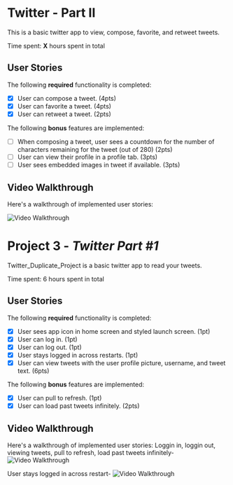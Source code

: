 # Twitter - Part II

This is a basic twitter app to view, compose, favorite, and retweet tweets.

Time spent: **X** hours spent in total

## User Stories

The following **required** functionality is completed:

- [x] User can compose a tweet. (4pts)
- [x] User can favorite a tweet. (4pts)
- [x] User can retweet a tweet. (2pts)

The following **bonus** features are implemented:

- [ ] When composing a tweet, user sees a countdown for the number of characters remaining for the tweet (out of 280) (2pts)
- [ ] User can view their profile in a profile tab. (3pts)
- [ ] User sees embedded images in tweet if available. (3pts)

## Video Walkthrough

Here's a walkthrough of implemented user stories:

<img src='https://media.giphy.com/media/NL9b87L2pbb75wmXHY/giphy.gif' title='Video Walkthrough' width='' alt='Video Walkthrough' />

# Project 3 - *Twitter Part #1*

Twitter_Duplicate_Project is a basic twitter app to read your tweets.

Time spent: 6 hours spent in total

## User Stories

The following **required** functionality is completed:

- [X] User sees app icon in home screen and styled launch screen. (1pt)
- [X] User can log in. (1pt)
- [X] User can log out. (1pt)
- [X] User stays logged in across restarts. (1pt)
- [X] User can view tweets with the user profile picture, username, and tweet text. (6pts)

The following **bonus** features are implemented:

- [X] User can pull to refresh. (1pt)
- [X] User can load past tweets infinitely. (2pts)

## Video Walkthrough

Here's a walkthrough of implemented user stories:
Loggin in, loggin out, viewing tweets, pull to refresh, load past tweets infinitely-
<img src='https://media.giphy.com/media/9eiSsE77Av3GvsTtep/giphy.gif' title='Video Walkthrough' width='' alt='Video Walkthrough' />

User stays logged in across restart-
<img src='https://media.giphy.com/media/wu8c7MKe9OT5AzHHy7/giphy.gif' title='Video Walkthrough' width='' alt='Video Walkthrough' />


